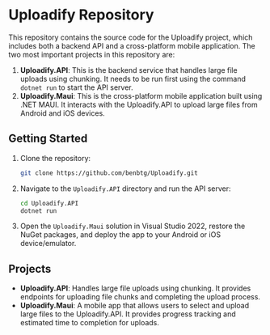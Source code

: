 # Uploadify Repository

This repository contains the source code for the Uploadify project, which includes both a backend API and a cross-platform mobile application. The two most important projects in this repository are:

1. **Uploadify.API**: This is the backend service that handles large file uploads using chunking. It needs to be run first using the command `dotnet run` to start the API server.
2. **Uploadify.Maui**: This is the cross-platform mobile application built using .NET MAUI. It interacts with the Uploadify.API to upload large files from Android and iOS devices.

## Getting Started

1. Clone the repository:
    ```sh
    git clone https://github.com/benbtg/Uploadify.git
    ```

2. Navigate to the `Uploadify.API` directory and run the API server:
    ```sh
    cd Uploadify.API
    dotnet run
    ```

3. Open the `Uploadify.Maui` solution in Visual Studio 2022, restore the NuGet packages, and deploy the app to your Android or iOS device/emulator.

## Projects

- **Uploadify.API**: Handles large file uploads using chunking. It provides endpoints for uploading file chunks and completing the upload process.
- **Uploadify.Maui**: A mobile app that allows users to select and upload large files to the Uploadify.API. It provides progress tracking and estimated time to completion for uploads.

